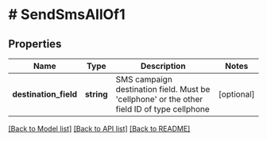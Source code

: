 # # SendSmsAllOf1

## Properties

Name | Type | Description | Notes
------------ | ------------- | ------------- | -------------
**destination_field** | **string** | SMS campaign destination field. Must be &#39;cellphone&#39; or the other field ID of type                                 cellphone | [optional] 

[[Back to Model list]](../../README.md#documentation-for-models) [[Back to API list]](../../README.md#documentation-for-api-endpoints) [[Back to README]](../../README.md)


